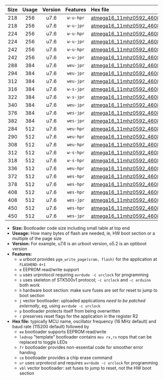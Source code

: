 |Size|Usage|Version|Features|Hex file|
|:-:|:-:|:-:|:-:|:--|
|218|256|u7.6|`w-u-hpr`|[atmega16_11mhz0592_460800bps_ur.hex](https://raw.githubusercontent.com/stefanrueger/urboot/main/atmega16_11mhz0592_460800bps_ur.hex)|
|218|256|u7.6|`w-u-jpr`|[atmega16_11mhz0592_460800bps_ur_vbl.hex](https://raw.githubusercontent.com/stefanrueger/urboot/main/atmega16_11mhz0592_460800bps_ur_vbl.hex)|
|224|256|u7.6|`w-u-hpr`|[atmega16_11mhz0592_460800bps_lednop_ur.hex](https://raw.githubusercontent.com/stefanrueger/urboot/main/atmega16_11mhz0592_460800bps_lednop_ur.hex)|
|224|256|u7.6|`w-u-jpr`|[atmega16_11mhz0592_460800bps_lednop_ur_vbl.hex](https://raw.githubusercontent.com/stefanrueger/urboot/main/atmega16_11mhz0592_460800bps_lednop_ur_vbl.hex)|
|242|256|u7.6|`w-u-hpr`|[atmega16_11mhz0592_460800bps_lednop_fr_ur.hex](https://raw.githubusercontent.com/stefanrueger/urboot/main/atmega16_11mhz0592_460800bps_lednop_fr_ur.hex)|
|242|256|u7.6|`w-u-jpr`|[atmega16_11mhz0592_460800bps_lednop_fr_ur_vbl.hex](https://raw.githubusercontent.com/stefanrueger/urboot/main/atmega16_11mhz0592_460800bps_lednop_fr_ur_vbl.hex)|
|288|384|u7.6|`weu-jpr`|[atmega16_11mhz0592_460800bps_ee_ur_vbl.hex](https://raw.githubusercontent.com/stefanrueger/urboot/main/atmega16_11mhz0592_460800bps_ee_ur_vbl.hex)|
|294|384|u7.6|`weu-jpr`|[atmega16_11mhz0592_460800bps_ee_lednop_ur_vbl.hex](https://raw.githubusercontent.com/stefanrueger/urboot/main/atmega16_11mhz0592_460800bps_ee_lednop_ur_vbl.hex)|
|312|384|u7.6|`weu-jpr`|[atmega16_11mhz0592_460800bps_ee_lednop_fr_ur_vbl.hex](https://raw.githubusercontent.com/stefanrueger/urboot/main/atmega16_11mhz0592_460800bps_ee_lednop_fr_ur_vbl.hex)|
|316|384|u7.6|`w-s-jpr`|[atmega16_11mhz0592_460800bps_vbl.hex](https://raw.githubusercontent.com/stefanrueger/urboot/main/atmega16_11mhz0592_460800bps_vbl.hex)|
|322|384|u7.6|`w-s-jpr`|[atmega16_11mhz0592_460800bps_lednop_vbl.hex](https://raw.githubusercontent.com/stefanrueger/urboot/main/atmega16_11mhz0592_460800bps_lednop_vbl.hex)|
|340|384|u7.6|`weu-jpr`|[atmega16_11mhz0592_460800bps_ee_lednop_fr_ce_ur_vbl.hex](https://raw.githubusercontent.com/stefanrueger/urboot/main/atmega16_11mhz0592_460800bps_ee_lednop_fr_ce_ur_vbl.hex)|
|376|384|u7.6|`wes-jpr`|[atmega16_11mhz0592_460800bps_ee_vbl.hex](https://raw.githubusercontent.com/stefanrueger/urboot/main/atmega16_11mhz0592_460800bps_ee_vbl.hex)|
|382|384|u7.6|`wes-jpr`|[atmega16_11mhz0592_460800bps_ee_lednop_vbl.hex](https://raw.githubusercontent.com/stefanrueger/urboot/main/atmega16_11mhz0592_460800bps_ee_lednop_vbl.hex)|
|284|512|u7.6|`weu-hpr`|[atmega16_11mhz0592_460800bps_ee_ur.hex](https://raw.githubusercontent.com/stefanrueger/urboot/main/atmega16_11mhz0592_460800bps_ee_ur.hex)|
|290|512|u7.6|`weu-hpr`|[atmega16_11mhz0592_460800bps_ee_lednop_ur.hex](https://raw.githubusercontent.com/stefanrueger/urboot/main/atmega16_11mhz0592_460800bps_ee_lednop_ur.hex)|
|308|512|u7.6|`weu-hpr`|[atmega16_11mhz0592_460800bps_ee_lednop_fr_ur.hex](https://raw.githubusercontent.com/stefanrueger/urboot/main/atmega16_11mhz0592_460800bps_ee_lednop_fr_ur.hex)|
|312|512|u7.6|`w-s-hpr`|[atmega16_11mhz0592_460800bps.hex](https://raw.githubusercontent.com/stefanrueger/urboot/main/atmega16_11mhz0592_460800bps.hex)|
|318|512|u7.6|`w-s-hpr`|[atmega16_11mhz0592_460800bps_lednop.hex](https://raw.githubusercontent.com/stefanrueger/urboot/main/atmega16_11mhz0592_460800bps_lednop.hex)|
|336|512|u7.6|`weu-hpr`|[atmega16_11mhz0592_460800bps_ee_lednop_fr_ce_ur.hex](https://raw.githubusercontent.com/stefanrueger/urboot/main/atmega16_11mhz0592_460800bps_ee_lednop_fr_ce_ur.hex)|
|372|512|u7.6|`wes-hpr`|[atmega16_11mhz0592_460800bps_ee.hex](https://raw.githubusercontent.com/stefanrueger/urboot/main/atmega16_11mhz0592_460800bps_ee.hex)|
|378|512|u7.6|`wes-hpr`|[atmega16_11mhz0592_460800bps_ee_lednop.hex](https://raw.githubusercontent.com/stefanrueger/urboot/main/atmega16_11mhz0592_460800bps_ee_lednop.hex)|
|408|512|u7.6|`wes-hpr`|[atmega16_11mhz0592_460800bps_ee_lednop_fr.hex](https://raw.githubusercontent.com/stefanrueger/urboot/main/atmega16_11mhz0592_460800bps_ee_lednop_fr.hex)|
|408|512|u7.6|`wes-jpr`|[atmega16_11mhz0592_460800bps_ee_lednop_fr_vbl.hex](https://raw.githubusercontent.com/stefanrueger/urboot/main/atmega16_11mhz0592_460800bps_ee_lednop_fr_vbl.hex)|
|450|512|u7.6|`wes-hpr`|[atmega16_11mhz0592_460800bps_ee_lednop_fr_ce.hex](https://raw.githubusercontent.com/stefanrueger/urboot/main/atmega16_11mhz0592_460800bps_ee_lednop_fr_ce.hex)|
|450|512|u7.6|`wes-jpr`|[atmega16_11mhz0592_460800bps_ee_lednop_fr_ce_vbl.hex](https://raw.githubusercontent.com/stefanrueger/urboot/main/atmega16_11mhz0592_460800bps_ee_lednop_fr_ce_vbl.hex)|

- **Size:** Bootloader code size including small table at top end
- **Useage:** How many bytes of flash are needed, ie, HW boot section or a multiple of the page size
- **Version:** For example, u7.6 is an urboot version, o5.2 is an optiboot version
- **Features:**
  + `w` urboot provides `pgm_write_page(sram, flash)` for the application at `FLASHEND-4+1`
  + `e` EEPROM read/write support
  + `u` uses urprotocol requiring `avrdude -c urclock` for programming
  + `s` uses skeleton of STK500v1 protocol; `-c urclock` and `-c arduino` both work
  + `h` hardware boot section: make sure fuses are set for reset to jump to boot section
  + `j` vector bootloader: uploaded applications *need to be patched externally*, eg, using `avrdude -c urclock`
  + `p` bootloader protects itself from being overwritten
  + `r` preserves reset flags for the application in the register R2
- **Hex file:** typically MCU name, oscillator frequency (16 MHz default) and baud rate (115200 default) followed by
  + `ee` bootloader supports EEPROM read/write
  + `lednop` "template" bootloader contains `mov rx,rx` nops that can be replaced to toggle LEDs
  + `fr` bootloader provides non-essential code for smoother error handing
  + `ce` bootloader provides a chip erase command
  + `ur` uses urprotocol and requires `avrdude -c urclock` for programming
  + `vbl` vector bootloader: set fuses to jump to reset, not the HW boot section
